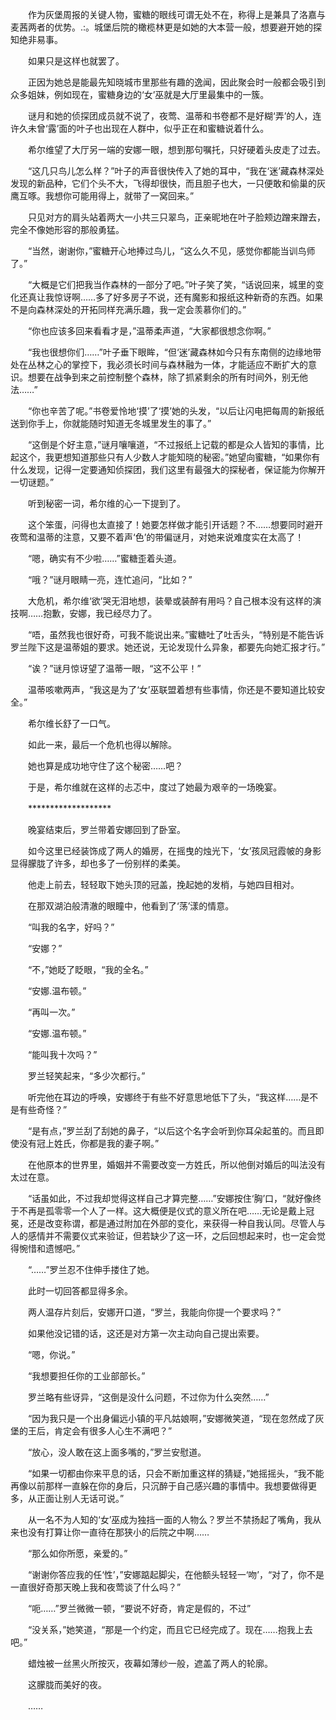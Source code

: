 　　作为灰堡周报的关键人物，蜜糖的眼线可谓无处不在，称得上是兼具了洛嘉与麦茜两者的优势。.:。城堡后院的橄榄林更是如她的大本营一般，想要避开她的探知绝非易事。

　　如果只是这样也就罢了。

　　正因为她总是能最先知晓城市里那些有趣的逸闻，因此聚会时一般都会吸引到众多姐妹，例如现在，蜜糖身边的‘女’巫就是大厅里最集中的一簇。

　　谜月和她的侦探团成员就不说了，夜莺、温蒂和书卷都不是好糊‘弄’的人，连许久未曾‘露’面的叶子也出现在人群中，似乎正在和蜜糖说着什么。

　　希尔维望了大厅另一端的安娜一眼，想到那句嘱托，只好硬着头皮走了过去。

　　“这几只鸟儿怎么样？”叶子的声音很快传入了她的耳中，“我在‘迷’藏森林深处发现的新品种，它们个头不大，飞得却很快，而且胆子也大，一只便敢和偷巢的灰鹰互啄。我想你可能用得上，就带了一窝回来。”

　　只见对方的肩头站着两大一小共三只翠鸟，正亲昵地在叶子脸颊边蹭来蹭去，完全不像她形容的那般勇猛。

　　“当然，谢谢你，”蜜糖开心地捧过鸟儿，“这么久不见，感觉你都能当训鸟师了。”

　　“大概是它们把我当作森林的一部分了吧。”叶子笑了笑，“话说回来，城里的变化还真让我惊讶啊……多了好多房子不说，还有魔影和报纸这种新奇的东西。如果不是向森林深处的开拓同样充满乐趣，我一定会羡慕你们的。”

　　“你也应该多回来看看才是，”温蒂柔声道，“大家都很想念你啊。”

　　“我也很想你们……”叶子垂下眼眸，“但‘迷’藏森林如今只有东南侧的边缘地带处在丛林之心的掌控下，我必须长时间与森林融为一体，才能适应不断扩大的意识。想要在战争到来之前控制整个森林，除了抓紧剩余的所有时间外，别无他法……”

　　“你也辛苦了呢。”书卷爱怜地‘摸’了‘摸’她的头发，“以后让闪电把每周的新报纸送到你手上，你就能随时知道无冬城里发生的事了。”

　　“这倒是个好主意，”谜月嚷嚷道，“不过报纸上记载的都是众人皆知的事情，比起这个，我更想知道那些只有人少数人才能知晓的秘密。”她望向蜜糖，“如果你有什么发现，记得一定要通知侦探团，我们这里有最强大的探秘者，保证能为你解开一切谜题。”

　　听到秘密一词，希尔维的心一下提到了。

　　这个笨蛋，问得也太直接了！她要怎样做才能引开话题？不……想要同时避开夜莺和温蒂的注意，又要不着声‘色’的带偏谜月，对她来说难度实在太高了！

　　“嗯，确实有不少啦……”蜜糖歪着头道。

　　“哦？”谜月眼睛一亮，连忙追问，“比如？”

　　大危机，希尔维‘欲’哭无泪地想，装晕或装醉有用吗？自己根本没有这样的演技啊……抱歉，安娜，我已经尽力了。

　　“唔，虽然我也很好奇，可我不能说出来。”蜜糖吐了吐舌头，“特别是不能告诉罗兰陛下这是温蒂姐的要求。她还说，无论发现什么异象，都要先向她汇报才行。”

　　“诶？”谜月惊讶望了温蒂一眼，“这不公平！”

　　温蒂咳嗽两声，“我这是为了‘女’巫联盟着想有些事情，你还是不要知道比较安全。”

　　希尔维长舒了一口气。

　　如此一来，最后一个危机也得以解除。

　　她也算是成功地守住了这个秘密……吧？

　　于是，希尔维就在这样的忐忑中，度过了她最为艰辛的一场晚宴。

　　*******************

　　晚宴结束后，罗兰带着安娜回到了卧室。

　　如今这里已经装饰成了两人的婚房，在摇曳的烛光下，‘女’孩凤冠霞帔的身影显得朦胧了许多，却也多了一份别样的柔美。

　　他走上前去，轻轻取下她头顶的冠盖，挽起她的发梢，与她四目相对。

　　在那双湖泊般清澈的眼瞳中，他看到了‘荡’漾的情意。

　　“叫我的名字，好吗？”

　　“安娜？”

　　“不，”她眨了眨眼，“我的全名。”

　　“安娜.温布顿。”

　　“再叫一次。”

　　“安娜.温布顿。”

　　“能叫我十次吗？”

　　罗兰轻笑起来，“多少次都行。”

　　听完他在耳边的呼唤，安娜终于有些不好意思地低下了头，“我这样……是不是有些奇怪？”

　　“是有点，”罗兰刮了刮她的鼻子，“以后这个名字会听到你耳朵起茧的。而且即使没有冠上姓氏，你都是我的妻子啊。”

　　在他原本的世界里，婚姻并不需要改变一方姓氏，所以他倒对婚后的叫法没有太过在意。

　　“话虽如此，不过我却觉得这样自己才算完整……”安娜按住‘胸’口，“就好像终于不再是孤零零一个人了一样。这大概便是仪式的意义所在吧……无论是戴上冠冕，还是改变称谓，都是通过附加在外部的变化，来获得一种自我认同。尽管人与人的感情并不需要仪式来验证，但若缺少了这一环，之后回想起来时，也一定会觉得惋惜和遗憾吧。”

　　“……”罗兰忍不住伸手搂住了她。

　　此时一切回答都显得多余。

　　两人温存片刻后，安娜开口道，“罗兰，我能向你提一个要求吗？”

　　如果他没记错的话，这还是对方第一次主动向自己提出索要。

　　“嗯，你说。”

　　“我想要担任你的工业部部长。”

　　罗兰略有些讶异，“这倒是没什么问题，不过你为什么突然……”

　　“因为我只是一个出身偏远小镇的平凡姑娘啊，”安娜微笑道，“现在忽然成了灰堡的王后，肯定会有很多人心生不满吧？”

　　“放心，没人敢在这上面多嘴的，”罗兰安慰道。

　　“如果一切都由你来平息的话，只会不断加重这样的猜疑，”她摇摇头，“我不能再像以前那样一直躲在你的身后，只沉醉于自己感兴趣的事情中。我想要做得更多，从正面让别人无话可说。”

　　从一名不为人知的‘女’巫成为独挡一面的人物么？罗兰不禁扬起了嘴角，我从来也没有打算让你一直待在那狭小的后院之中啊……

　　“那么如你所愿，亲爱的。”

　　“谢谢你答应我的任‘性’，”安娜踮起脚尖，在他额头轻轻一‘吻’，“对了，你不是一直很好奇那天晚上我和夜莺谈了什么吗？”

　　“呃……”罗兰微微一顿，“要说不好奇，肯定是假的，不过”

　　“没关系，”她笑道，“那是一个约定，而且它已经完成了。现在……抱我上去吧。”

　　蜡烛被一丝黑火所按灭，夜幕如薄纱一般，遮盖了两人的轮廓。

　　这朦胧而美好的夜。

　　……
